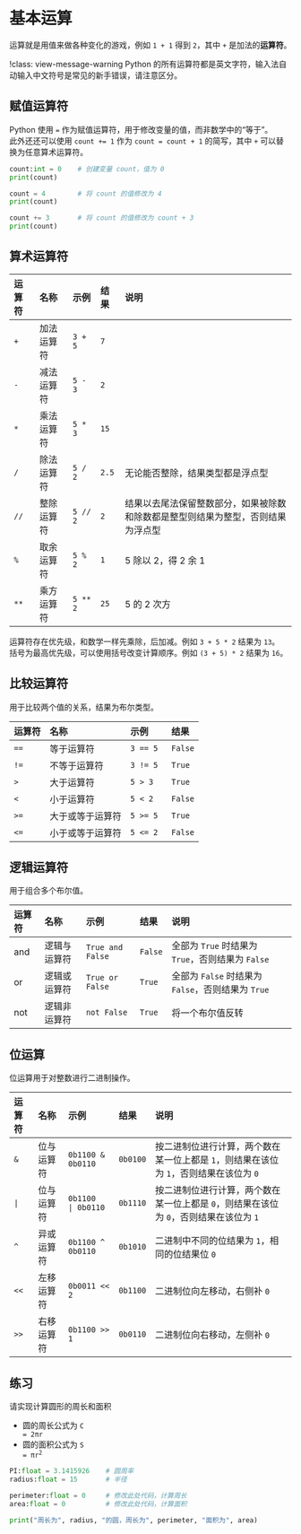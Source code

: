 # 基本运算

运算就是用值来做各种变化的游戏，例如 `1 + 1` 得到 `2`，其中 `+` 是加法的**运算符**。

!class: view-message-warning
Python 的所有运算符都是英文字符，输入法自动输入中文符号是常见的新手错误，请注意区分。

## 赋值运算符

Python 使用 `=` 作为赋值运算符，用于修改变量的值，而非数学中的“等于”。  
此外还还可以使用 `count += 1` 作为 `count = count + 1` 的简写，其中 `+` 可以替换为任意算术运算符。  

```python shift
count:int = 0    # 创建变量 count，值为 0
print(count)

count = 4        # 将 count 的值修改为 4
print(count)

count += 3       # 将 count 的值修改为 count + 3
print(count)
```

## 算术运算符

| 运算符  | 名称      | 示例      | 结果   | 说明                                                                      |
| :-     | :-        | :-        | :-    | :-                                                                        | 
| `+`    | 加法运算符 | `3 + 5`   | `7`   |                                                                           |
| `-`    | 减法运算符 | `5 - 3`   | `2`   |                                                                           |
| `*`    | 乘法运算符 | `5 * 3`   | `15`  |                                                                           |
| `/`    | 除法运算符 | `5 / 2`   | `2.5` | 无论能否整除，结果类型都是浮点型                                             |
| `//`   | 整除运算符 | `5 // 2 ` | `2`   | 结果以去尾法保留整数部分，如果被除数和除数都是整型则结果为整型，否则结果为浮点型 |
| `%`    | 取余运算符 | `5 % 2`   | `1`   | 5 除以 2，得 2 余 1                                                        |
| `**`   | 乘方运算符 | `5 ** 2`  | `25`  | 5 的 2 次方                                                               |

运算符存在优先级，和数学一样先乘除，后加减。例如 `3 + 5 * 2` 结果为 `13`。  
括号为最高优先级，可以使用括号改变计算顺序。例如 `(3 + 5) * 2` 结果为 `16`。

## 比较运算符

用于比较两个值的关系，结果为布尔类型。

| 运算符  | 名称           | 示例        | 结果     |
| :-     | :-             | :-         | :-       |
| `==`   | 等于运算符      | `3 == 5`   | `False`  |
| `!=`   | 不等于运算符    | `3 != 5`   | `True`   |
| `>`    | 大于运算符      | `5 > 3`    | `True`   |
| `<`    | 小于运算符      | `5 < 2`    | `False`  | 
| `>=`   | 大于或等于运算符 | `5 >= 5 `  | `True`  | 
| `<=`   | 小于或等于运算符 | `5 <= 2`   | `False` | 

## 逻辑运算符

用于组合多个布尔值。

| 运算符 | 名称         |  示例            | 结果     | 说明                                              |
| :-     | :-          | :-               | :-      | :-                                                |
| and    | 逻辑与运算符 | `True and False` | `False` | 全部为 `True` 时结果为 `True`，否则结果为 `False`   |
| or     | 逻辑或运算符 | `True or False`  | `True`  | 全部为 `False` 时结果为 `False`，否则结果为 `True`  |
| not    | 逻辑非运算符 | `not False`      | `True`  | 将一个布尔值反转                                   |

## 位运算

位运算用于对整数进行二进制操作。

| 运算符  | 名称       | 示例                 | 结果       |  说明                                          |
| :-     | :-         | :-                   | :-         | :-                                             |
| `&`    | 位与运算符  | `0b1100 & 0b0110`    | `0b0100`   | 按二进制位进行计算，两个数在某一位上都是 `1`，则结果在该位为 `1`，否则结果在该位为 `0` |
| <code class="view-text-secondary view-border-1 view-border-secondary">&vert;</code>   | 位与运算符  | <code class="view-text-secondary view-border-1 view-border-secondary">0b1100 &vert; 0b0110</code>   | `0b1110`   | 按二进制位进行计算，两个数在某一位上都是 `0`，则结果在该位为 `0`，否则结果在该位为 `1` |
| `^`    | 异或运算符  | `0b1100 ^ 0b0110`    | `0b1010`   | 二进制中不同的位结果为 `1`，相同的位结果位 `0`    |
| `<<`   | 左移运算符  | `0b0011 << 2`        | `0b1100`   | 二进制位向左移动，右侧补 `0`                     |
| `>>`   | 右移运算符  | `0b1100 >> 1`        | `0b0110`   | 二进制位向右移动，左侧补 `0`                     |

## 练习

请实现计算圆形的周长和面积

* 圆的周长公式为 <code class="view-text-secondary view-border-1 view-border-secondary">C = 2&#960;r</code></code>
* 圆的面积公式为 <code class="view-text-secondary view-border-1 view-border-secondary">S = &#960;r<sup>2</sup></code>

```python shift
PI:float = 3.1415926    # 圆周率
radius:float = 15       # 半径

perimeter:float = 0     # 修改此处代码，计算周长
area:float = 0          # 修改此处代码，计算面积

print("周长为", radius, "的圆，周长为", perimeter, "面积为", area)
```